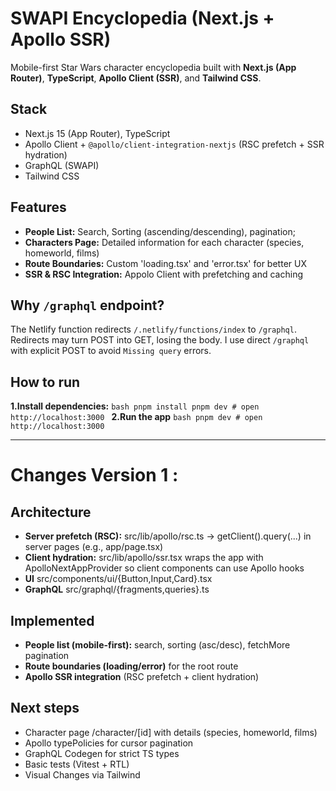 # SWAPI Encyclopedia (Next.js + Apollo SSR)

Mobile-first Star Wars character encyclopedia built with **Next.js (App Router)**, **TypeScript**, **Apollo Client (SSR)**, and **Tailwind CSS**.

## Stack

- Next.js 15 (App Router), TypeScript
- Apollo Client + `@apollo/client-integration-nextjs` (RSC prefetch + SSR hydration)
- GraphQL (SWAPI)
- Tailwind CSS

## Features

- **People List:** Search, Sorting (ascending/descending), pagination;
- **Characters Page:** Detailed information for each character (species, homeworld, films)
- **Route Boundaries:** Custom 'loading.tsx' and 'error.tsx' for better UX
- **SSR & RSC Integration:** Appolo Client with prefetching and caching

## Why `/graphql` endpoint?

The Netlify function redirects `/.netlify/functions/index` to `/graphql`. Redirects may turn POST into GET, losing the body. I use direct `/graphql` with explicit POST to avoid `Missing query` errors.

## How to run

**1.Install dependencies:**
`bash
    pnpm install
    pnpm dev
    # open http://localhost:3000
    `
**2.Run the app**
`bash
    pnpm dev
    # open http://localhost:3000
    `

---

# Changes **Version** 1 :

## Architecture

- **Server prefetch (RSC):** src/lib/apollo/rsc.ts → getClient().query(...) in server pages (e.g., app/page.tsx)
- **Client hydration:** src/lib/apollo/ssr.tsx wraps the app with ApolloNextAppProvider so client components can use Apollo hooks
- **UI** src/components/ui/{Button,Input,Card}.tsx
- **GraphQL** src/graphql/{fragments,queries}.ts

## Implemented

- **People list (mobile-first):** search, sorting (asc/desc), fetchMore pagination
- **Route boundaries (loading/error)** for the root route
- **Apollo SSR integration** (RSC prefetch + client hydration)

## Next steps

- Character page /character/[id] with details (species, homeworld, films)
- Apollo typePolicies for cursor pagination
- GraphQL Codegen for strict TS types
- Basic tests (Vitest + RTL)
- Visual Changes via Tailwind
